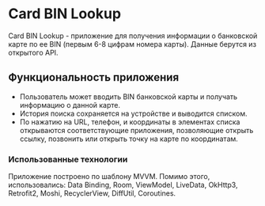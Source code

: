 # Card BIN Lookup

Card BIN Lookup - приложение для получения информации о банковской карте по ее BIN (первым 6-8 цифрам номера карты). Данные берутся из открытого API.

## Функциональность приложения
* Пользователь может вводить BIN банковской карты и получать информацию о данной карте.
* История поиска сохраняется на устройстве и выводится списком. 
* По нажатию на URL, телефон, и координаты в элементах списка открываются соответствующие приложения, позволяющие открыть ссылку, позвонить или открыть точку на карте по координатам.





### Использованные технологии
Приложение построено по шаблону MVVM.
Помимо этого, использовались:
Data Binding, Room, ViewModel, LiveData, OkHttp3, Retrofit2, Moshi, RecyclerView, DiffUtil, Coroutines.
